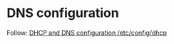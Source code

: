 # DNS configuration

Follow: [DHCP and DNS configuration /etc/config/dhcp](/docs/guide-user/base-system/dhcp "docs:guide-user:base-system:dhcp")
